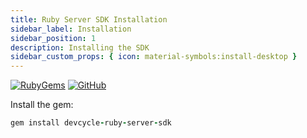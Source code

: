 ```yaml
---
title: Ruby Server SDK Installation
sidebar_label: Installation
sidebar_position: 1
description: Installing the SDK
sidebar_custom_props: { icon: material-symbols:install-desktop }
---
```


[![RubyGems](https://badgen.net/rubygems/v/devcycle-ruby-server-sdk/latest)](https://rubygems.org/gems/devcycle-ruby-server-sdk)
[![GitHub](https://img.shields.io/github/stars/devcyclehq/ruby-server-sdk.svg?style=social&label=Star&maxAge=2592000)](https://github.com/DevCycleHQ/ruby-server-sdk)

[//]: # 'wizard-install-start'

Install the gem:

```ruby
gem install devcycle-ruby-server-sdk
```

[//]: # 'wizard-install-end'
